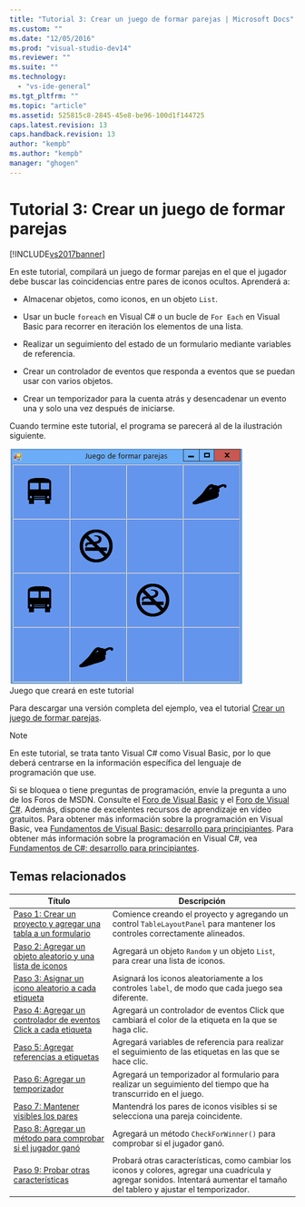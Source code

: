```yaml
---
title: "Tutorial 3: Crear un juego de formar parejas | Microsoft Docs"
ms.custom: ""
ms.date: "12/05/2016"
ms.prod: "visual-studio-dev14"
ms.reviewer: ""
ms.suite: ""
ms.technology: 
  - "vs-ide-general"
ms.tgt_pltfrm: ""
ms.topic: "article"
ms.assetid: 525815c8-2845-45e8-be96-100d1f144725
caps.latest.revision: 13
caps.handback.revision: 13
author: "kempb"
ms.author: "kempb"
manager: "ghogen"
---
```

# Tutorial 3: Crear un juego de formar parejas
[!INCLUDE[vs2017banner](../code-quality/includes/vs2017banner.md)]

En este tutorial, compilará un juego de formar parejas en el que el jugador debe buscar las coincidencias entre pares de iconos ocultos.  Aprenderá a:  
  
-   Almacenar objetos, como iconos, en un objeto `List`.  
  
-   Usar un bucle `foreach` en Visual C\# o un bucle de `For Each` en Visual Basic para recorrer en iteración los elementos de una lista.  
  
-   Realizar un seguimiento del estado de un formulario mediante variables de referencia.  
  
-   Crear un controlador de eventos que responda a eventos que se puedan usar con varios objetos.  
  
-   Crear un temporizador para la cuenta atrás y desencadenar un evento una y solo una vez después de iniciarse.  
  
 Cuando termine este tutorial, el programa se parecerá al de la ilustración siguiente.  
  
 ![Juego que creará en este tutorial](../ide/media/express_finishedgame.png "Express\_FinishedGame")  
Juego que creará en este tutorial  
  
 Para descargar una versión completa del ejemplo, vea el tutorial [Crear un juego de formar parejas](http://code.msdn.microsoft.com/Complete-Matching-Game-4cffddba).  
  
> [!NOTE]
>  En este tutorial, se trata tanto Visual C\# como Visual Basic, por lo que deberá centrarse en la información específica del lenguaje de programación que use.  
  
 Si se bloquea o tiene preguntas de programación, envíe la pregunta a uno de los Foros de MSDN.  Consulte el [Foro de Visual Basic](http://social.msdn.microsoft.com/Forums/home?forum=vbgeneral) y el [Foro de Visual C\#](http://social.msdn.microsoft.com/Forums/home?forum=csharpgeneral).  Además, dispone de excelentes recursos de aprendizaje en vídeo gratuitos.  Para obtener más información sobre la programación en Visual Basic, vea [Fundamentos de Visual Basic: desarrollo para principiantes](http://channel9.msdn.com/Series/Visual-Basic-Development-for-Absolute-Beginners).  Para obtener más información sobre la programación en Visual C\#, vea [Fundamentos de C\#: desarrollo para principiantes](http://channel9.msdn.com/Series/C-Sharp-Fundamentals-Development-for-Absolute-Beginners).  
  
## Temas relacionados  
  
|Título|Descripción|  
|------------|-----------------|  
|[Paso 1: Crear un proyecto y agregar una tabla a un formulario](../ide/step-1-create-a-project-and-add-a-table-to-your-form.md)|Comience creando el proyecto y agregando un control `TableLayoutPanel` para mantener los controles correctamente alineados.|  
|[Paso 2: Agregar un objeto aleatorio y una lista de iconos](../ide/step-2-add-a-random-object-and-a-list-of-icons.md)|Agregará un objeto `Random` y un objeto `List`, para crear una lista de iconos.|  
|[Paso 3: Asignar un icono aleatorio a cada etiqueta](../ide/step-3-assign-a-random-icon-to-each-label.md)|Asignará los iconos aleatoriamente a los controles `label`, de modo que cada juego sea diferente.|  
|[Paso 4: Agregar un controlador de eventos Click a cada etiqueta](../ide/step-4-add-a-click-event-handler-to-each-label.md)|Agregará un controlador de eventos Click que cambiará el color de la etiqueta en la que se haga clic.|  
|[Paso 5: Agregar referencias a etiquetas](../ide/step-5-add-label-references.md)|Agregará variables de referencia para realizar el seguimiento de las etiquetas en las que se hace clic.|  
|[Paso 6: Agregar un temporizador](../ide/step-6-add-a-timer.md)|Agregará un temporizador al formulario para realizar un seguimiento del tiempo que ha transcurrido en el juego.|  
|[Paso 7: Mantener visibles los pares](../ide/step-7-keep-pairs-visible.md)|Mantendrá los pares de iconos visibles si se selecciona una pareja coincidente.|  
|[Paso 8: Agregar un método para comprobar si el jugador ganó](../ide/step-8-add-a-method-to-verify-whether-the-player-won.md)|Agregará un método `CheckForWinner()` para comprobar si el jugador ganó.|  
|[Paso 9: Probar otras características](../ide/step-9-try-other-features.md)|Probará otras características, como cambiar los iconos y colores, agregar una cuadrícula y agregar sonidos.  Intentará aumentar el tamaño del tablero y ajustar el temporizador.|